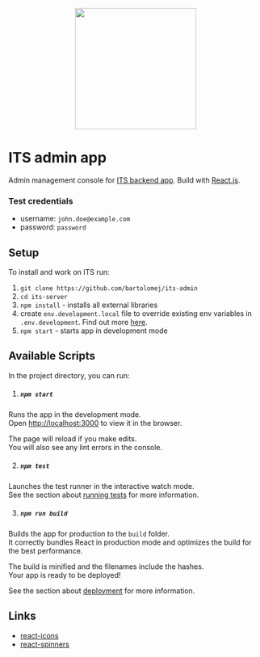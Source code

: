 <p align="center"> <img src="https://i.ibb.co/YXHPYQY/its-logo-3.png" width="240" /> </p>

# ITS admin app

Admin management console for [ITS backend app](https://github.com/bartolomej/its-server). 
Build with [React.js](https://reactjs.org/). 

### Test credentials
- username: `john.doe@example.com`
- password: `password`

## Setup

To install and work on ITS run:
1. `git clone https://github.com/bartolomej/its-admin`
2. `cd its-server`
3. `npm install` - installs all external libraries
4.  create `env.development.local` file to override existing env variables in `.env.development`. Find out more [here](https://create-react-app.dev/docs/adding-custom-environment-variables#adding-development-environment-variables-in-env).
4. `npm start` - starts app in development mode

## Available Scripts

In the project directory, you can run:

1. ##### `npm start`

Runs the app in the development mode.<br>
Open [http://localhost:3000](http://localhost:3000) to view it in the browser.

The page will reload if you make edits.<br>
You will also see any lint errors in the console.

2. ##### `npm test`

Launches the test runner in the interactive watch mode.<br>
See the section about [running tests](https://facebook.github.io/create-react-app/docs/running-tests) for more information.

3. ##### `npm run build`

Builds the app for production to the `build` folder.<br>
It correctly bundles React in production mode and optimizes the build for the best performance.

The build is minified and the filenames include the hashes.<br>
Your app is ready to be deployed!

See the section about [deployment](https://facebook.github.io/create-react-app/docs/deployment) for more information.

## Links
- [react-icons](https://react-icons.netlify.com/#/icons/md)
- [react-spinners](https://www.react-spinners.com/)
